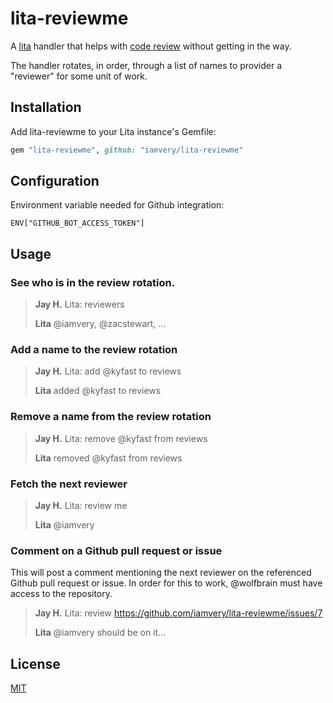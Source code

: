 # lita-reviewme

A [lita](https://www.lita.io/) handler that helps with [code review](http://en.wikipedia.org/wiki/Code_review)
without getting in the way.

The handler rotates, in order, through a list of names to provider a "reviewer"
for some unit of work.

## Installation

Add lita-reviewme to your Lita instance's Gemfile:

``` ruby
gem "lita-reviewme", github: "iamvery/lita-reviewme"
```

## Configuration

Environment variable needed for Github integration:

```
ENV["GITHUB_BOT_ACCESS_TOKEN"]
```

## Usage

### See who is in the review rotation.

> **Jay H.** Lita: reviewers
>
> **Lita** @iamvery, @zacstewart, ...

### Add a name to the review rotation

> **Jay H.** Lita: add @kyfast to reviews
>
> **Lita** added @kyfast to reviews

### Remove a name from the review rotation

> **Jay H.** Lita: remove @kyfast from reviews
>
> **Lita** removed @kyfast from reviews

### Fetch the next reviewer

> **Jay H.** Lita: review me
>
> **Lita** @iamvery

### Comment on a Github pull request or issue
This will post a comment mentioning the next reviewer on the referenced Github
pull request or issue. In order for this to work, @wolfbrain must have access
to the repository.

> **Jay H.** Lita: review https://github.com/iamvery/lita-reviewme/issues/7
>
> **Lita** @iamvery should be on it...

## License

[MIT](http://opensource.org/licenses/MIT)
